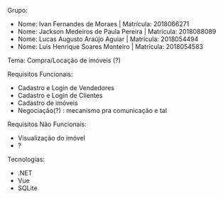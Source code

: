 Grupo:

- Nome: Ivan Fernandes de Moraes            | Matrícula: 2018066271
- Nome: Jackson Medeiros de Paula Pereira   | Matrícula: 2018088089
- Nome: Lucas Augusto Araújo Aguiar         | Matrícula: 2018054494
- Nome: Luis Henrique Soares Monteiro       | Matrícula: 2018054583


Tema: Compra/Locação de imóveis (?)

Requisitos Funcionais:

- Cadastro e Login de Vendedores
- Cadastro e Login de Clientes
- Cadastro de imóveis
- Negociação(?) : mecanismo pra comunicação e tal

Requisitos Não Funcionais:
- Visualização do imóvel
- ?

Tecnologias:

- .NET
- Vue
- SQLite